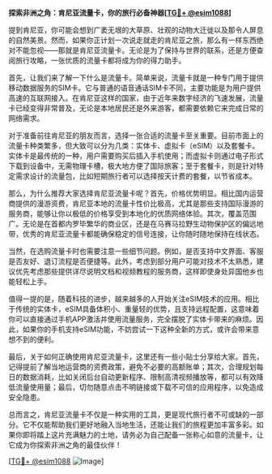 **探索非洲之角：肯尼亚流量卡，你的旅行必备神器[[TG💪+ @esim1088](https://t.me/s/esim1088)]**

提到肯尼亚，你可能会想到广袤无垠的大草原、壮观的动物大迁徙以及那令人屏息的自然美景。然而，如果你正计划一次说走就走的肯尼亚之旅，那么有一样东西绝对不能忽视——那就是肯尼亚流量卡。无论是为了保持与世界的联系，还是方便查阅旅行攻略，一张优质的流量卡都将成为你的得力助手。

首先，让我们来了解一下什么是流量卡。简单来说，流量卡就是一种专门用于提供移动数据服务的SIM卡。它与普通的语音通话SIM卡不同，主要功能是为用户提供高速的互联网接入。在肯尼亚这样的国家，由于近年来数字经济的飞速发展，流量卡已经变得非常普及，无论是本地居民还是外来游客，都需要依赖它来完成日常的网络需求。

对于准备前往肯尼亚的朋友而言，选择一张合适的流量卡至关重要。目前市面上的流量卡种类繁多，但大致可以分为几类：实体卡、虚拟卡（eSIM）以及套餐卡。实体卡是最传统的一种，用户需要购买后插入手机使用；而虚拟卡则通过电子形式下载到设备中，无需物理卡槽，极大地方便了国际旅客；至于套餐卡，则是针对特定需求设计的流量包，比如短期旅行者可以选择按天计费的套餐，以节省成本。

那么，为什么推荐大家选择肯尼亚流量卡呢？首先，价格优势明显。相比国内运营商提供的漫游资费，肯尼亚本地的流量卡性价比极高，尤其是那些支持国际漫游的服务商，能够让你以极低的价格享受到本地化的优质网络体验。其次，覆盖范围广。无论是在首都内罗毕繁华的商业区，还是在马赛马拉野生动物保护区的偏远地带，优秀的肯尼亚流量卡都能确保稳定的信号连接，让你随时随地保持在线状态。

当然，在选购流量卡时也需要注意一些细节问题。例如，是否支持中文界面、客服是否友好、退订流程是否便捷等。此外，考虑到部分用户可能对技术不太熟悉，建议优先考虑那些提供详尽说明文档和视频教程的服务商，这样即使身处异国他乡也能轻松上手。

值得一提的是，随着科技的进步，越来越多的人开始关注eSIM技术的应用。相比于传统的实体卡，eSIM具备体积小、重量轻的优势，且支持远程配置，这意味着你可以直接通过手机APP激活并使用流量服务，完全摆脱了实体卡带来的麻烦。因此，如果你的手机支持eSIM功能，不妨尝试一下这种全新的方式，或许会带来意想不到的便利。

最后，关于如何正确使用肯尼亚流量卡，这里还有一些小贴士分享给大家。首先，记得提前了解当地运营商的资费政策，避免不必要的高额账单；其次，合理规划每日的数据消耗，比如关闭后台自动更新程序、限制高清视频播放等，都可以有效降低流量使用量；最后，切勿随意点击不明链接或下载不可信的应用程序，以免造成安全隐患。

总而言之，肯尼亚流量卡不仅是一种实用的工具，更是现代旅行者不可或缺的一部分。它不仅能帮助我们更好地融入当地生活，还能让我们的旅程更加丰富多彩。如果你即将踏上这片充满魅力的土地，请务必为自己配备一张称心如意的流量卡，让它成为你探索非洲之角的最佳伙伴！

[[TG💪+ @esim1088](https://t.me/s/esim1088) ![Image](https://i.postimg.cc/4NQfJmqS/Snipaste-2025-05-13-00-14-12.png)]